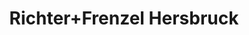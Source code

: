 ---
title: "Richter+Frenzel Hersbruck"
url: /hersbruck/richter-frenzel-hersbruck/
shop: Großhandel
---
